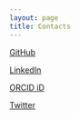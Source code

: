 ```yaml
---
layout: page
title: Contacts
---
```


<i class="fa-solid fa-envelope"></i>
<span class="e-mail" username="ilozzops" domain="es.htk"></span>

<i class="fa-brands fa-github"></i>
<a href="https://github.com/snnpzz">GitHub</a>

<i class="fa-brands fa-linkedin"></i>
<a href="www.linkedin.com/in/snnpzz">LinkedIn</a>

<i class="fa-brands fa-orcid"></i>
<a href=" https://orcid.org/0000-0002-6899-6209">ORCID iD</a>

<i class="fa-brands fa-twitter"></i>
<a href="https://twitter.com/snnpzz">Twitter</a>
